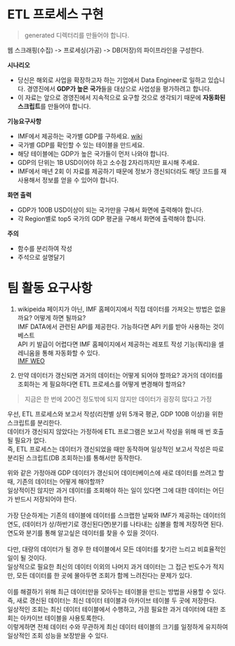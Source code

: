 # ETL 프로세스 구현
> generated 디렉터리를 만들어야 합니다.

웹 스크래핑(수집) -> 프로세싱(가공) -> DB(저장)의 파이프라인을 구성한다.

**시나리오**  
- 당신은 해외로 사업을 확장하고자 하는 기업에서 Data Engineer로 일하고 있습니다. 경영진에서 **GDP가 높은 국가**들을 대상으로 사업성을 평가하려고 합니다.  
- 이 자료는 앞으로 경영진에서 지속적으로 요구할 것으로 생각되기 때문에 **자동화된 스크립트**를 만들어야 합니다.

**기능요구사항**
- IMF에서 제공하는 국가별 GDP를 구하세요. [wiki](https://en.wikipedia.org/wiki/List_of_countries_by_GDP_%28nominal%29)
- 국가별 GDP를 확인할 수 있는 테이블을 만드세요.
- 해당 테이블에는 GDP가 높은 국가들이 먼저 나와야 합니다.
- GDP의 단위는 1B USD이어야 하고 소수점 2자리까지만 표시해 주세요.
- IMF에서 매년 2회 이 자료를 제공하기 때문에 정보가 갱신되더라도 해당 코드를 재사용해서 정보를 얻을 수 있어야 합니다.

**화면 출력**
- GDP가 100B USD이상이 되는 국가만을 구해서 화면에 출력해야 합니다.
- 각 Region별로 top5 국가의 GDP 평균을 구해서 화면에 출력해야 합니다.

**주의**
- 함수를 분리하여 작성
- 주석으로 설명달기


# 팀 활동 요구사항
1. wikipeida 페이지가 아닌, IMF 홈페이지에서 직접 데이터를 가져오는 방법은 없을까요? 어떻게 하면 될까요?  
IMF DATA에서 관련된 API를 제공한다. 가능하다면 API 키를 받아 사용하는 것이 베스트  
API 키 발급이 어렵다면 IMF 홈페이지에서 제공하는 레포트 작성 기능(쿼리)을 셀레니움을 통해 자동화할 수 있다.  
[IMF WEO](https://www.imf.org/en/Publications/WEO/weo-database/2024/April)

2. 만약 데이터가 갱신되면 과거의 데이터는 어떻게 되어야 할까요? 과거의 데이터를 조회하는 게 필요하다면 ETL 프로세스를 어떻게 변경해야 할까요?  
>지금은 한 번에 200건 정도밖에 되지 않지만 데이터가 굉장히 많다고 가정  

우선, ETL 프로세스와 보고서 작성(리전별 상위 5개국 평균, GDP 100B 이상)을 위한 스크립트를 분리한다.  
데이터가 갱신되지 않았다는 가정하에 ETL 프로그램은 보고서 작성을 위해 매 번 호출될 필요가 없다.  
즉, ETL 프로세스는 데이터가 갱신되었을 때만 동작하며 일상적인 보고서 작성은 따로 분리된 스크립트(DB 조회하는)를 통해서만 동작한다.
<br>

위와 같은 가정아래 GDP 데이터가 갱신되어 데이터베이스에 새로 데이터를 쓰려고 할 때, 기존의 데이터는 어떻게 해야할까?  
일상적이진 않지만 과거 데이터를 조회해야 하는 일이 있다면 그에 대한 데이터는 어딘가 반드시 저장되어야 한다.  
<br>
가장 단순하게는 기존의 테이블에 데이터를 스크랩한 날짜와 IMF가 제공하는 데이터의 연도, (데이터가 상/하반기로 갱신된다면)분기를 나타내는 심볼을 함께 저장하면 된다.  
연도와 분기를 통해 알고싶은 데이터를 찾을 수 있을 것이다.  
<br>
다만, 대량의 데이터가 될 경우 한 테이블에서 모든 데이터를 찾기란 느리고 비효율적인 일이 될 것이다.  
일상적으로 필요한 최신의 데이터 이외의 나머지 과거 데이터는 그 접근 빈도수가 적지만, 모든 데이터를 한 곳에 몰아두면 조회가 함께 느려진다는 문제가 있다.  
<br>
이를 해결하기 위해 최근 데이터만을 모아두는 테이블을 만드는 방법을 사용할 수 있다.  
즉, 새로 갱신된 데이터는 최신 데이터 테이블과 아카이브 테이블 두 곳에 저장한다.  
일상적인 조회는 최신 데이터 테이블에서 수행하고, 가끔 필요한 과거 데이터에 대한 조회는 아카이브 테이블을 사용토록한다.  
이렇게하면 전체 데이터 수와 무관하게 최신 데이터 테이블의 크기를 일정하게 유지하여 일상적인 조회 성능을 보장받을 수 있다.  